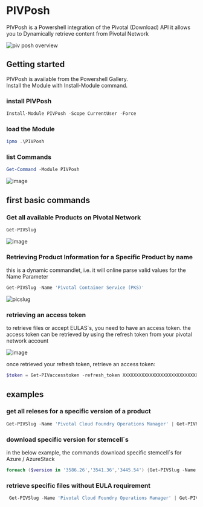 # PIVPosh
PIVPosh is a Powershell integration of the Pivotal (Download) API
it allows you to Dynamically retrieve content from Pivotal Network

![piv posh overview](https://user-images.githubusercontent.com/8255007/42770899-c4aacc26-8925-11e8-8566-ff6dfd50d50c.gif)  
## Getting started
PIVPosh is available from the Powershell Gallery.  
Install the Module with Install-Module command.  
### install PIVPosh
```Powershell
Install-Module PIVPosh -Scope CurrentUser -Force
```
### load the Module

```Powershell
ipmo .\PIVPosh
```
### list Commands
```Powershell
Get-Command -Module PIVPosh
```
![image](https://user-images.githubusercontent.com/8255007/42768798-be51bfb0-8920-11e8-9286-ce97e0a03544.png)


## first basic commands
### Get all available Products on Pivotal Network 
```Powershell
Get-PIVSlug
```
![image](https://user-images.githubusercontent.com/8255007/42769117-9845d6e8-8921-11e8-9e43-639a971b7f6b.png)

### Retrieving Product Information for a Specific Product by name
this is a dynamic commandlet, i.e. it will online parse valid values for the Name Parameter
```Powershell
Get-PIVSlug -Name 'Pivotal Container Service (PKS)'
```
![picslug](https://user-images.githubusercontent.com/8255007/42769723-562dd72c-8923-11e8-91c6-38baad87af10.gif)

### retrieving an access token
to retrieve files or accept EULAS´s, you need to have an access token.
the access token can be retrieved by using the refresh token from your pivotal network account 

![image](https://user-images.githubusercontent.com/8255007/42865602-76306fec-8a6a-11e8-97ef-d3b483035ad4.png)

once retrieved your refresh token, retrieve an access token:

```Powershell
$token = Get-PIVaccesstoken -refresh_token XXXXXXXXXXXXXXXXXXXXXXXXXXXXXXXX-r
```
## examples
### get all releses for a specific version of a product
```Powershell
Get-PIVSlug -Name 'Pivotal Cloud Foundry Operations Manager' | Get-PIVRelease | where version -ge 2.2
```

### download specific version for stemcell´s
in the below example, the commands download specific stemcell´s for Azure / AzureStack
```Powershell
foreach ($version in '3586.26','3541.36','3445.54') {Get-PIVSlug -Name 'Stemcells for PCF' | Get-PIVRelease | where version -match $version | Get-PIVFileReleaseId | where name -match hyperv | Get-PIVFilebyReleaseObject -access_token $token}
```


### retrieve specific files without EULA requirement
```Powershell
 Get-PIVSlug -Name 'Pivotal Cloud Foundry Operations Manager' | Get-PIVRelease | where version -ge 2.2 | Get-PIVFileReleaseId | where name -match azure | Get-PIVFilebyReleaseObject -access_token $token
```

